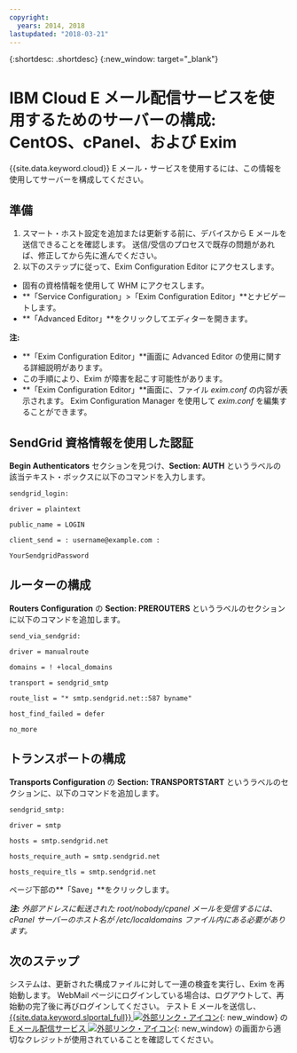```yaml
---
copyright:
  years: 2014, 2018
lastupdated: "2018-03-21"
---
```


{:shortdesc: .shortdesc}
{:new_window: target="_blank"}

# IBM Cloud E メール配信サービスを使用するためのサーバーの構成: CentOS、cPanel、および Exim

{{site.data.keyword.cloud}} E メール・サービスを使用するには、この情報を使用してサーバーを構成してください。 

## 準備

1.  スマート・ホスト設定を追加または更新する前に、デバイスから E メールを送信できることを確認します。 送信/受信のプロセスで既存の問題があれば、修正してから先に進んでください。
2. 以下のステップに従って、Exim Configuration Editor にアクセスします。
  * 固有の資格情報を使用して WHM にアクセスします。
  * **「Service Configuration」>「Exim Configuration Editor」**とナビゲートします。
  * **「Advanced Editor」**をクリックしてエディターを開きます。
  
**注:**
- **「Exim Configuration Editor」**画面に Advanced Editor の使用に関する詳細説明があります。
- この手順により、Exim が障害を起こす可能性があります。
- **「Exim Configuration Editor」**画面に、ファイル _exim.conf_ の内容が表示されます。 Exim Configuration Manager を使用して _exim.conf_ を編集することができます。

## SendGrid 資格情報を使用した認証

**Begin Authenticators** セクションを見つけ、**Section: AUTH** というラベルの該当テキスト・ボックスに以下のコマンドを入力します。

`sendgrid_login:`

`driver = plaintext`

`public_name = LOGIN`

`client_send = : username@example.com :` 

`YourSendgridPassword`

## ルーターの構成

**Routers Configuration** の **Section: PREROUTERS** というラベルのセクションに以下のコマンドを追加します。

`send_via_sendgrid:`

`driver = manualroute`

`domains = ! +local_domains`

`transport = sendgrid_smtp`

`route_list = "* smtp.sendgrid.net::587 byname"`

`host_find_failed = defer`

`no_more`

## トランスポートの構成

**Transports Configuration** の **Section: TRANSPORTSTART** というラベルのセクションに、以下のコマンドを追加します。

`sendgrid_smtp:`

`driver = smtp`

`hosts = smtp.sendgrid.net`

`hosts_require_auth = smtp.sendgrid.net`

`hosts_require_tls = smtp.sendgrid.net`

ページ下部の**「Save」**をクリックします。

<em>**注:** 外部アドレスに転送された root/nobody/cpanel メールを受信するには、cPanel サーバーのホスト名が /etc/localdomains ファイル内にある必要があります。</em>

## 次のステップ

システムは、更新された構成ファイルに対して一連の検査を実行し、Exim を再始動します。 WebMail ページにログインしている場合は、ログアウトして、再始動の完了後に再びログインしてください。 テスト E メールを送信し、[{{site.data.keyword.slportal_full}} ![外部リンク・アイコン](../../icons/launch-glyph.svg "外部リンク・アイコン")](https://control.softlayer.com/){: new_window} の [E メール配信サービス ![外部リンク・アイコン](../../icons/launch-glyph.svg "外部リンク・アイコン")](https://control.softlayer.com/services/emaildelivery){: new_window} の画面から適切なクレジットが使用されていることを確認してください。
